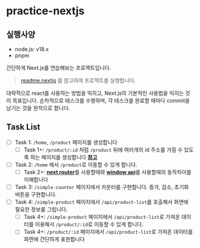 # practice-nextjs

## 실행사양
- node.js: v18.x
- pnpm

간단하게 Next.js를 연습해보는 프로젝트입니다.
> [readme.nextjs](./README.nextjs.md) 를 참고하여 프로젝트를 실행합니다.

대략적으로 react를 사용하는 방법을 익히고, Next.js의 기본적인 사용법을 익히는 것이 목표입니다.
순차적으로 테스크를 수행하며, 각 테스크를 완료할 때마다 commit을 남기는 것을 원칙으로 합니다.

## Task List
- [ ] Task 1: `/home`, `/product` 페이지를 생성합니다
  - [ ] Task 1+: `/product/:id` 처럼  `/product` 뒤에 여러개의 id 주소를 가질 수 있도록 하는 페이지를 생성합니다 [**참고**](https://nextjs.org/docs/pages/building-your-application/routing/dynamic-routes)
- [ ] Task 2: `/home` 에서 `/product`로 이동할 수 있게 합니다.
  - [ ] Task 2+: [**next router**](https://nextjs.org/docs/pages/building-your-application/routing/linking-and-navigating)를 사용할때와 [**window api**](https://developer.mozilla.org/en-US/docs/Web/API/Window/location)를 사용할때의 동작차이를 이해합니다
- [ ] Task 3: `/simple-counter` 페이지에서 카운터를 구현합니다. 증가, 감소, 초기화 버튼을 구현합니다.
- [ ] Task 4: `/simple-product` 페이지에서 `/api/product-list`를 호출해서 화면에 필요한 정보를 그립니다.
  - [ ] Task 4+: `/simple-product` 페이지에서 `/api/product-list`로 가져온 데이터를 이용해서 `/product/:id`로 이동할 수 있게 합니다.
  - [ ] Task 4+: `/product/:id` 페이지에서 `/api/product-list`로 가져온 데이터를 화면에 간단하게 표현합니다
